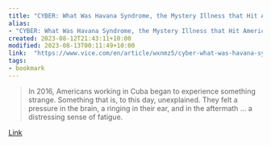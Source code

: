 ```yaml
---
title: "CYBER: What Was Havana Syndrome, the Mystery Illness that Hit American Spies?"
alias:
- "CYBER: What Was Havana Syndrome, the Mystery Illness that Hit American Spies?"
created: 2023-08-12T21:43:11+10:00
modified: 2023-08-13T00:11:49+10:00
link:  "https://www.vice.com/en/article/wxnmz5/cyber-what-was-havana-syndrome-the-mystery-illness-that-hit-american-spies"
tags:
- bookmark
---
```


> In 2016, Americans working in Cuba began to experience something strange. Something that is, to this day, unexplained. They felt a pressure in the brain, a ringing in their ear, and in the aftermath … a distressing sense of fatigue.

[Link](https://www.vice.com/en/article/wxnmz5/cyber-what-was-havana-syndrome-the-mystery-illness-that-hit-american-spies)
